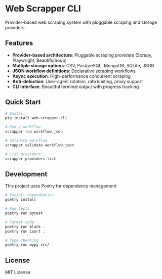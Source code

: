 # Web Scrapper CLI

Provider-based web scraping system with pluggable scraping and storage providers.

## Features

- **Provider-based architecture**: Pluggable scraping providers (Scrapy, Playwright, BeautifulSoup)
- **Multiple storage options**: CSV, PostgreSQL, MongoDB, SQLite, JSON
- **JSON workflow definitions**: Declarative scraping workflows
- **Async execution**: High-performance concurrent scraping
- **Anti-detection**: User-agent rotation, rate limiting, proxy support
- **CLI interface**: Beautiful terminal output with progress tracking

## Quick Start

```bash
# Install
pip install web-scrapper-cli

# Run a workflow
scrapper run workflow.json

# Validate workflow
scrapper validate workflow.json

# List providers
scrapper providers list
```

## Development

This project uses Poetry for dependency management:

```bash
# Install dependencies
poetry install

# Run tests
poetry run pytest

# Format code
poetry run black .
poetry run isort .

# Type checking
poetry run mypy src/
```

## License

MIT License
